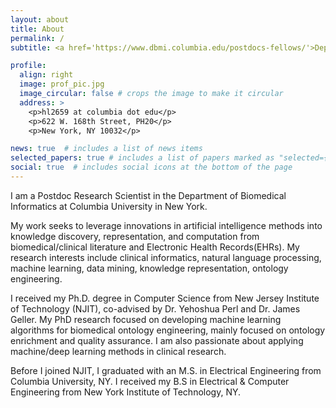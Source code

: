 ```yaml
---
layout: about
title: About
permalink: /
subtitle: <a href='https://www.dbmi.columbia.edu/postdocs-fellows/'>Department of Biomedical Informatics</a>. Columbia University.

profile:
  align: right
  image: prof_pic.jpg
  image_circular: false # crops the image to make it circular
  address: >
    <p>hl2659 at columbia dot edu</p>
    <p>622 W. 168th Street, PH20</p>
    <p>New York, NY 10032</p>

news: true  # includes a list of news items
selected_papers: true # includes a list of papers marked as "selected={true}"
social: true  # includes social icons at the bottom of the page
---
```


I am a Postdoc Research Scientist in the Department of Biomedical Informatics at Columbia University in New York.

My work seeks to leverage innovations in artificial intelligence methods into knowledge discovery, representation, and computation from biomedical/clinical literature and Electronic Health Records(EHRs). 
My research interests include clinical informatics, natural language processing, machine learning, data mining, knowledge representation, ontology engineering.

I received my Ph.D. degree in Computer Science from New Jersey Institute of Technology (NJIT), co-advised by Dr. Yehoshua Perl and Dr. James Geller. My PhD research focused on developing machine learning algorithms for biomedical ontology engineering, mainly focused on ontology enrichment and quality assurance. 
I am also passionate about applying machine/deep learning methods in clinical research.

Before I joined NJIT, I graduated with an M.S. in Electrical Engineering from Columbia University, NY. I received my B.S in Electrical & Computer Engineering from New York Institute of Technology, NY.